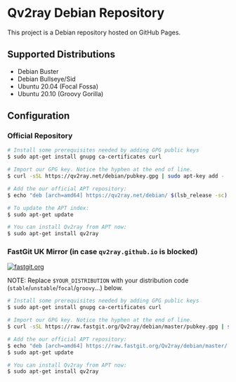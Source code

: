 # Qv2ray Debian Repository

This project is a Debian repository hosted on GitHub Pages.

## Supported Distributions

- Debian Buster
- Debian Bullseye/Sid
- Ubuntu 20.04 (Focal Fossa)
- Ubuntu 20.10 (Groovy Gorilla)

## Configuration

### Official Repository

```bash
# Install some prerequisites needed by adding GPG public keys
$ sudo apt-get install gnupg ca-certificates curl

# Import our GPG key. Notice the hyphen at the end of line.
$ curl -sSL https://qv2ray.net/debian/pubkey.gpg | sudo apt-key add -

# Add the our official APT repository:
$ echo "deb [arch=amd64] https://qv2ray.net/debian/ $(lsb_release -sc) main" | sudo tee /etc/apt/sources.list.d/qv2ray.list

# To update the APT index:
$ sudo apt-get update

# You can install Qv2ray from APT now:
$ sudo apt-get install qv2ray
```

### FastGit UK Mirror (in case `qv2ray.github.io` is blocked)

[![fastgit.org](https://img.shields.io/badge/powered--by-fastgit.org-blue)](https://fastgit.org/)

NOTE: Replace `$YOUR_DISTRIBUTION` with your distribution code (`stable`/`unstable`/`focal`/`groovy`...) below.

```bash
# Install some prerequisites needed by adding GPG public keys
$ sudo apt-get install gnupg ca-certificates curl

# Import our GPG key. Notice the hyphen at the end of line.
$ curl -sSL https://raw.fastgit.org/Qv2ray/debian/master/pubkey.gpg | sudo apt-key add -

# Add the our official APT repository:
$ echo "deb [arch=amd64] https://raw.fastgit.org/Qv2ray/debian/master/ $YOUR_DISTRIBUTION main" | sudo tee /etc/apt/sources.list.d/qv2ray-fastgit.list
$ sudo apt-get update

# You can install Qv2ray from APT now:
$ sudo apt-get install qv2ray
```

